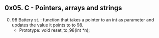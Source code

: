 0x05. C - Pointers, arrays and strings
---------------------------------------
0. 98 Battery st. : function that takes a pointer to an int as parameter and updates the value it points to to 98.
	* Prototype: void reset_to_98(int *n);

